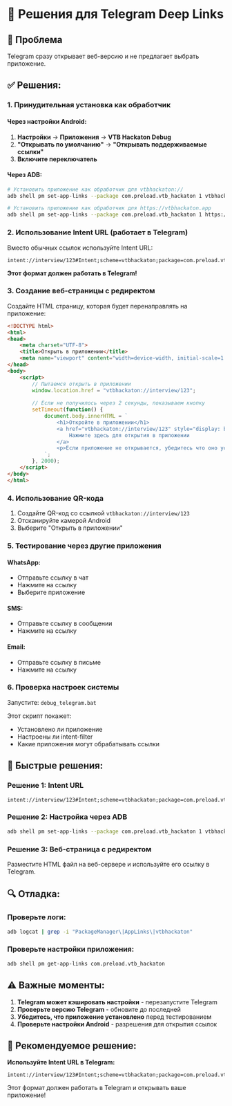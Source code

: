 # 🔧 Решения для Telegram Deep Links

## 🎯 Проблема
Telegram сразу открывает веб-версию и не предлагает выбрать приложение.

## ✅ Решения:

### **1. Принудительная установка как обработчик**

#### Через настройки Android:
1. **Настройки** → **Приложения** → **VTB Hackaton Debug**
2. **"Открывать по умолчанию"** → **"Открывать поддерживаемые ссылки"**
3. **Включите переключатель**

#### Через ADB:
```bash
# Установить приложение как обработчик для vtbhackaton://
adb shell pm set-app-links --package com.preload.vtb_hackaton 1 vtbhackaton://

# Установить приложение как обработчик для https://vtbhackaton.app
adb shell pm set-app-links --package com.preload.vtb_hackaton 1 https://vtbhackaton.app
```

### **2. Использование Intent URL (работает в Telegram)**

Вместо обычных ссылок используйте Intent URL:

```
intent://interview/123#Intent;scheme=vtbhackaton;package=com.preload.vtb_hackaton;end
```

**Этот формат должен работать в Telegram!**

### **3. Создание веб-страницы с редиректом**

Создайте HTML страницу, которая будет перенаправлять на приложение:

```html
<!DOCTYPE html>
<html>
<head>
    <meta charset="UTF-8">
    <title>Открыть в приложении</title>
    <meta name="viewport" content="width=device-width, initial-scale=1.0">
</head>
<body>
    <script>
        // Пытаемся открыть в приложении
        window.location.href = "vtbhackaton://interview/123";
        
        // Если не получилось через 2 секунды, показываем кнопку
        setTimeout(function() {
            document.body.innerHTML = `
                <h1>Откройте в приложении</h1>
                <a href="vtbhackaton://interview/123" style="display: block; padding: 20px; background: #007bff; color: white; text-decoration: none; border-radius: 5px; text-align: center; font-size: 18px;">
                    Нажмите здесь для открытия в приложении
                </a>
                <p>Если приложение не открывается, убедитесь что оно установлено</p>
            `;
        }, 2000);
    </script>
</body>
</html>
```

### **4. Использование QR-кода**

1. Создайте QR-код со ссылкой `vtbhackaton://interview/123`
2. Отсканируйте камерой Android
3. Выберите "Открыть в приложении"

### **5. Тестирование через другие приложения**

#### WhatsApp:
- Отправьте ссылку в чат
- Нажмите на ссылку
- Выберите приложение

#### SMS:
- Отправьте ссылку в сообщении
- Нажмите на ссылку

#### Email:
- Отправьте ссылку в письме
- Нажмите на ссылку

### **6. Проверка настроек системы**

Запустите: `debug_telegram.bat`

Этот скрипт покажет:
- Установлено ли приложение
- Настроены ли intent-filter
- Какие приложения могут обрабатывать ссылки

## 🚀 Быстрые решения:

### **Решение 1: Intent URL**
```
intent://interview/123#Intent;scheme=vtbhackaton;package=com.preload.vtb_hackaton;end
```

### **Решение 2: Настройка через ADB**
```bash
adb shell pm set-app-links --package com.preload.vtb_hackaton 1 vtbhackaton://
```

### **Решение 3: Веб-страница с редиректом**
Разместите HTML файл на веб-сервере и используйте его ссылку в Telegram.

## 🔍 Отладка:

### **Проверьте логи:**
```bash
adb logcat | grep -i "PackageManager\|AppLinks\|vtbhackaton"
```

### **Проверьте настройки приложения:**
```bash
adb shell pm get-app-links com.preload.vtb_hackaton
```

## ⚠️ Важные моменты:

1. **Telegram может кэшировать настройки** - перезапустите Telegram
2. **Проверьте версию Telegram** - обновите до последней
3. **Убедитесь, что приложение установлено** перед тестированием
4. **Проверьте настройки Android** - разрешения для открытия ссылок

## 🎉 Рекомендуемое решение:

**Используйте Intent URL в Telegram:**
```
intent://interview/123#Intent;scheme=vtbhackaton;package=com.preload.vtb_hackaton;end
```

Этот формат должен работать в Telegram и открывать ваше приложение!

